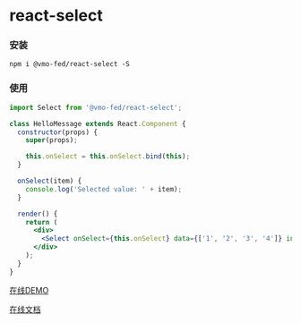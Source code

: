 # react-select

### 安装

```shell
npm i @vmo-fed/react-select -S
```

### 使用

```jsx
import Select from '@vmo-fed/react-select';

class HelloMessage extends React.Component {
  constructor(props) {
    super(props);

    this.onSelect = this.onSelect.bind(this);
  }

  onSelect(item) {
    console.log('Selected value: ' + item);
  }

  render() {
    return (
      <div>
        <Select onSelect={this.onSelect} data={['1', '2', '3', '4']} initValue="请选择..." />
      </div>
    );
  }
}
```

[在线DEMO](https://codesandbox.io/s/jlll407869)

[在线文档](https://vmo-fed.github.io/react-select/doc/#/react-select/doc/react-select)
